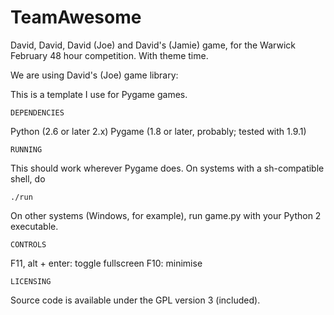 TeamAwesome
===========

David, David, David (Joe) and David's (Jamie) game, for the Warwick February 48 hour competition. With theme time. 

We are using David's (Joe) game library:

This is a template I use for Pygame games.

    DEPENDENCIES

Python (2.6 or later 2.x)
Pygame (1.8 or later, probably; tested with 1.9.1)

    RUNNING

This should work wherever Pygame does.  On systems with a sh-compatible shell,
do

    ./run

On other systems (Windows, for example), run game.py with your Python 2
executable.

    CONTROLS

F11, alt + enter: toggle fullscreen
F10: minimise

    LICENSING

Source code is available under the GPL version 3 (included).
